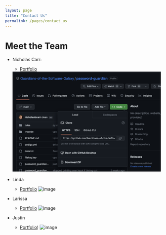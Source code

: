 ```yaml
---
layout: page
title: "Contact Us"
permalink: /pages/contact_us
---
```


# Meet the Team

* Nicholas Carr: 
    * [Portfolio](https://nicholasbcarr.github.io/)
    <img src="../public/images/zip.png">
    
* Linda
    * [Portfolio]()
    ![image]()
* Larissa
    * [Portfolio]()
    ![image]()
* Justin
    * [Portfolio]())
    ![image]()